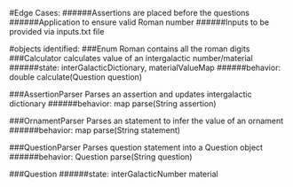 #Edge Cases:
######Assertions are placed before the questions
######Application to ensure valid Roman number
######Inputs to be provided via inputs.txt file

#objects identified:
###Enum Roman
    contains all the roman digits
###Calculator
    calculates value of an intergalactic number/material
######state:
            interGalacticDictionary, materialValueMap
######behavior:                        
            double calculate(Question question)

###AssertionParser
    Parses an assertion and updates intergalactic dictionary
######behavior:
            map parse(String assertion)

###OrnamentParser
    Parses an statement to infer the value of an ornament
######behavior:
            map parse(String statement)
            
###QuestionParser
    Parses question statement into a Question object
######behavior:
            Question parse(String question)

###Question
######state:
            interGalacticNumber
            material

                        
       